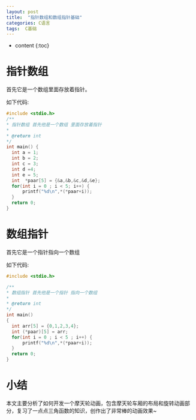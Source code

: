 ```yaml
---
layout: post
title:  "指针数组和数组指针基础"
categories: C语言
tags:  C基础
---
```


* content
{:toc}

# 指针数组
  首先它是一个数组里面存放着指针。
  
  如下代码:
  ```c
  #include <stdio.h>
/**
 * 指针数组 首先他是一个数组 里面存放着指针
 * 
 * @return int 
 */
int main() {
    int a = 1;
    int b = 2;
    int c = 3;
    int d =4;
    int e = 5;
    int  *paar[5] = {&a,&b,&c,&d,&e};
    for(int i = 0 ; i < 5; i++) {
        printf("%d\n",*(*paar+i));
    }
    return 0;
}
```

# 数组指针
  首先它是一个指针指向一个数组

  如下代码:
  ```c
  #include <stdio.h>

/**
 * 数组指针 首先他是一个指针 指向一个数组
 *
 * @return int
 */
int main()
{
    int arr[5] = {0,1,2,3,4};
    int (*paar)[5] = arr;
    for(int i = 0 ; i < 5 ; i++) {
        printf("%d\n",*(*paar+i));
    }
    return 0;
}
```
# 小结

本文主要分析了如何开发一个摩天轮动画，包含摩天轮车厢的布局和旋转动画部分，复习了一点点三角函数的知识，创作出了非常棒的动画效果~
